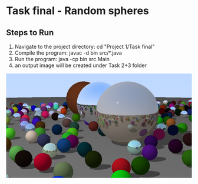 # Task final - Random spheres

## Steps to Run

1. Navigate to the project directory:
   cd "Project 1/Task final"
2. Compile the program:
   javac -d bin src/\*.java
3. Run the program:
   java -cp bin src.Main
4. an output image will be created under Task 2+3 folder

![Output Image](output.png)
